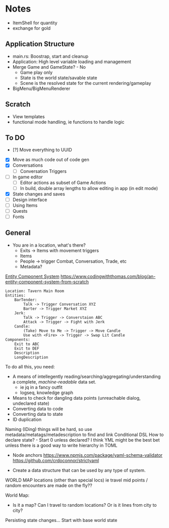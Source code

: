 # Notes

- ItemShell for quantity
- exchange for gold

## Application Structure

- main.rs: Boostrap, start and cleanup
- Application: High level variable loading and management
- Merge Game and GameState? - No
	- Game play only
	- State is the world state/savable state
	- Scene is the resolved state for the current rendering/gameplay
- BigMenu/BigMenuRenderer

## Scratch
- View templates
- functional mode handling, ie functions to handle logic

## To DO
- [?] Move everything to UUID
- [x] Move as much code out of code gen
- [x] Conversations
	- [ ] Conversation Triggers
- [ ] In game editor
	- [ ] Editor actions as subset of Game Actions
	- [ ] In build, double array lengths to allow editing in app (in edit mode)
- [x] State changes and saves
- [ ] Design interface
- [ ] Using Items
- [ ] Quests
- [ ] Fonts

## General

- You are in a location, what's there?
	- Exits -> Items with movement triggers
	- Items
	- People -> trigger Combat, Conversation, Trade, etc
	- Metadata?

[Entity Component System](https://en.wikipedia.org/wiki/Entity_component_system)
https://www.codingwiththomas.com/blog/an-entity-component-system-from-scratch
```
Location: Tavern Main Room
Entities:
	BarTender:
		Talk -> Trigger Conversation XYZ
		Barter -> Trigger Market XYZ
	Jerk:
		Talk -> Trigger -> Converstaion ABC
		Attack -> Trigger -> Fight with Jerk
	Candle:
		(Take) Move to Me -> Trigger -> Move Candle
		Use with <Fire> -> Trigger -> Swap Lit Candle
Components:
	Exit to ABC
	Exit to DEF
	Description
	LongDescription
```

To do all this, you need:
- A means of intellegently reading/searching/aggregating/understanding a complete, _machine-readable_ data set.
	- ie jq in a fancy outfit
	- logseq, knowledge graph
- Means to check for dangling data points (unreachable dialog, undeclared state)
- Converting data to code
- Converting data to state
- ID duplication

Naming (IDing) things will be hard, so use metadata/metatags/metadescription to find and link
Conditional DSL
How to declare state? - Start 0 unless declared?
I think YML might be the best bet unless there is a good way to write hierarchy in TOML
- Node anchors
https://www.npmjs.com/package/yaml-schema-validator
https://github.com/crdoconnor/strictyaml


- Create a data structure that can be used by any type of system.

WORLD MAP locations (other than special locs) ie travel mid points / random encounters are made on the fly??

World Map:
 - Is it a map? Can I travel to random locations? Or is it lines from city to city?


Persisting state changes...
Start with base world state

